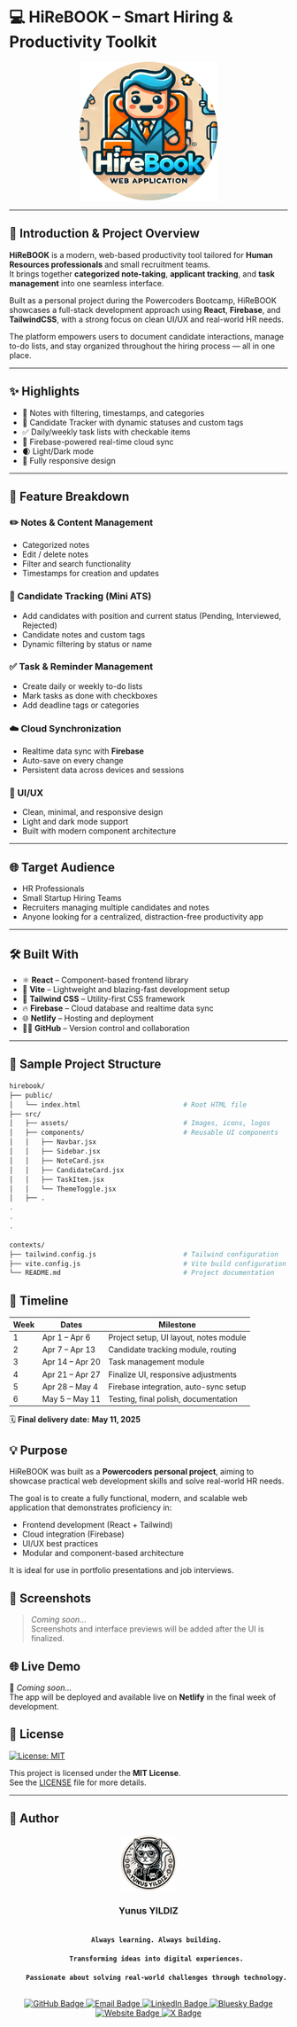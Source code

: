 # 💻 HiReBOOK – Smart Hiring & Productivity Toolkit

<p align="center">
  <img src="assets/hirebook.png" width="250" height="250" alt="HiReBOOK Logo" />
</p>

---

## 📘 Introduction & Project Overview

**HiReBOOK** is a modern, web-based productivity tool tailored for **Human Resources professionals** and small recruitment teams.  
It brings together **categorized note-taking**, **applicant tracking**, and **task management** into one seamless interface.

Built as a personal project during the Powercoders Bootcamp, HiReBOOK showcases a full-stack development approach using **React**, **Firebase**, and **TailwindCSS**, with a strong focus on clean UI/UX and real-world HR needs.

The platform empowers users to document candidate interactions, manage to-do lists, and stay organized throughout the hiring process — all in one place.

---

## ✨ Highlights

- 📝 Notes with filtering, timestamps, and categories  
- 👤 Candidate Tracker with dynamic statuses and custom tags  
- ✅ Daily/weekly task lists with checkable items  
- 🔁 Firebase-powered real-time cloud sync  
- 🌒 Light/Dark mode  
- 📱 Fully responsive design  

---

## 🚀 Feature Breakdown

### ✏️ Notes & Content Management

- Categorized notes  
- Edit / delete notes  
- Filter and search functionality  
- Timestamps for creation and updates

### 👤 Candidate Tracking (Mini ATS)

- Add candidates with position and current status (Pending, Interviewed, Rejected)  
- Candidate notes and custom tags  
- Dynamic filtering by status or name

### ✅ Task & Reminder Management

- Create daily or weekly to-do lists  
- Mark tasks as done with checkboxes  
- Add deadline tags or categories

### ☁️ Cloud Synchronization

- Realtime data sync with **Firebase**  
- Auto-save on every change  
- Persistent data across devices and sessions

### 🎨 UI/UX

- Clean, minimal, and responsive design  
- Light and dark mode support  
- Built with modern component architecture

---

## 🌐 Target Audience

- HR Professionals  
- Small Startup Hiring Teams  
- Recruiters managing multiple candidates and notes  
- Anyone looking for a centralized, distraction-free productivity app

---

## 🛠️ Built With

- ⚛️ **React** – Component-based frontend library  
- 🧪 **Vite** – Lightweight and blazing-fast development setup  
- 💨 **Tailwind CSS** – Utility-first CSS framework  
- 🔥 **Firebase** – Cloud database and realtime data sync  
- 🌐 **Netlify** – Hosting and deployment  
- 🧑‍💻 **GitHub** – Version control and collaboration

---

## 📂 Sample Project Structure

```bash
hirebook/
├── public/
│   └── index.html                          # Root HTML file
├── src/
│   ├── assets/                             # Images, icons, logos
│   ├── components/                         # Reusable UI components
│   │   ├── Navbar.jsx
│   │   ├── Sidebar.jsx
│   │   ├── NoteCard.jsx
│   │   ├── CandidateCard.jsx
│   │   ├── TaskItem.jsx
│   │   └── ThemeToggle.jsx
│   ├── .
.
.
.

contexts/                                 
├── tailwind.config.js                      # Tailwind configuration
├── vite.config.js                          # Vite build configuration
└── README.md                               # Project documentation

```

## 📅 Timeline

| Week | Dates              | Milestone                                 |
|------|--------------------|--------------------------------------------|
| 1    | Apr 1 – Apr 6      | Project setup, UI layout, notes module     |
| 2    | Apr 7 – Apr 13     | Candidate tracking module, routing         |
| 3    | Apr 14 – Apr 20    | Task management module                     |
| 4    | Apr 21 – Apr 27    | Finalize UI, responsive adjustments        |
| 5    | Apr 28 – May 4     | Firebase integration, auto-sync setup      |
| 6    | May 5 – May 11     | Testing, final polish, documentation       |

🗓️ **Final delivery date:** **May 11, 2025**

## 💡 Purpose

HiReBOOK was built as a **Powercoders personal project**, aiming to showcase practical web development skills and solve real-world HR needs.

The goal is to create a fully functional, modern, and scalable web application that demonstrates proficiency in:

- Frontend development (React + Tailwind)
- Cloud integration (Firebase)
- UI/UX best practices
- Modular and component-based architecture

It is ideal for use in portfolio presentations and job interviews.

## 📸 Screenshots

> *Coming soon...*  
Screenshots and interface previews will be added after the UI is finalized.

## 🌐 Live Demo

🔗 *Coming soon...*  
The app will be deployed and available live on **Netlify** in the final week of development.

## 📖 License

[![License: MIT](https://img.shields.io/badge/License-MIT-blue.svg)](https://opensource.org/licenses/MIT)

This project is licensed under the **MIT License**.  
See the [LICENSE](./LICENSE) file for more details.

---
## 👤 Author

<p align="center">
  <img src="assets/github-yunus.png" width="100" height="100" alt="Yunus YILDIZ" />
</p>

<h3 align="center">Yunus YILDIZ</h3>

<p align="center">

  <code>
    <b>Always learning. Always building.<br/>
    Transforming ideas into digital experiences.<br/>
    Passionate about solving real-world challenges through technology.</b>
  </code>
</p>

<p align="center">
  <a href="https://github.com/yunusyildiz-ch">
    <img src="https://img.shields.io/badge/GitHub-100000?style=flat&logo=github&logoColor=white" alt="GitHub Badge"/>
  </a>
  <a href="mailto:yunusyildiz@swissmail.com">
    <img src="https://img.shields.io/badge/Email-D14836?style=flat&logo=gmail&logoColor=white" alt="Email Badge"/>
  </a>
  <a href="https://www.linkedin.com/in/yunusyildiz-ch">
    <img src="https://img.shields.io/badge/LinkedIn-0A66C2?style=flat&logo=linkedin&logoColor=white" alt="LinkedIn Badge"/>
  </a>
  <a href="https://bsky.app/profile/yunusyildiz.ch">
    <img src="https://img.shields.io/badge/Bluesky-0085FF?style=flat&logo=bluesky&logoColor=white" alt="Bluesky Badge"/>
  </a>
  <a href="https://yunusyildiz.ch">
    <img src="https://img.shields.io/badge/Website-000000?style=flat&logo=google-chrome&logoColor=white" alt="Website Badge"/>
  </a>
  <a href="https://x.com/yunusyildiz_ch">
    <img src="https://img.shields.io/badge/X%20|%20Follow-1DA1F2?style=flat&logo=twitter&logoColor=white" alt="X Badge"/>
  </a>
</p>

